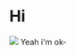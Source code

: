 # Hi
<img src="https://t3.ftcdn.net/jpg/02/51/23/06/360_F_251230639_QPZuHp1qMUKTzM0SWJJTkYRFm37DvI0B.jpg">
Yeah i'm ok-

